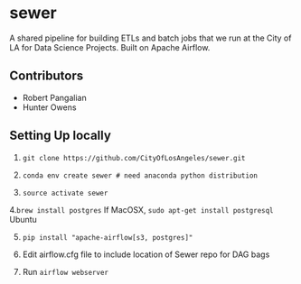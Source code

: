 # sewer
A shared pipeline for building ETLs and batch jobs that we run at the City of LA for Data Science Projects. Built on Apache Airflow. 

## Contributors 
* Robert Pangalian 
* Hunter Owens

## Setting Up locally 

1. `git clone https://github.com/CityOfLosAngeles/sewer.git`

2. `conda env create sewer # need anaconda python distribution`

3. `source activate sewer`

4.`brew install postgres` If MacOSX, `sudo apt-get install postgresql`  Ubuntu

5. `pip install "apache-airflow[s3, postgres]"`
 
6. Edit airflow.cfg file to include location of Sewer repo for DAG bags 

7. Run `airflow webserver`
